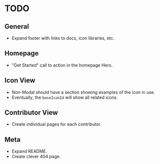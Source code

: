 # TODO

## General

- Expand footer with links to docs, icon libraries, etc.

## Homepage

- "Get Started" call to action in the homepage Hero.

## Icon View

- Non-Modal should have a section showing examples of the icon in use.
- Eventually, the `baseIconId` will show all related icons.

## Contributor View

- Create individual pages for each contributor.

## Meta

- Expand README.
- Create clever 404 page.
